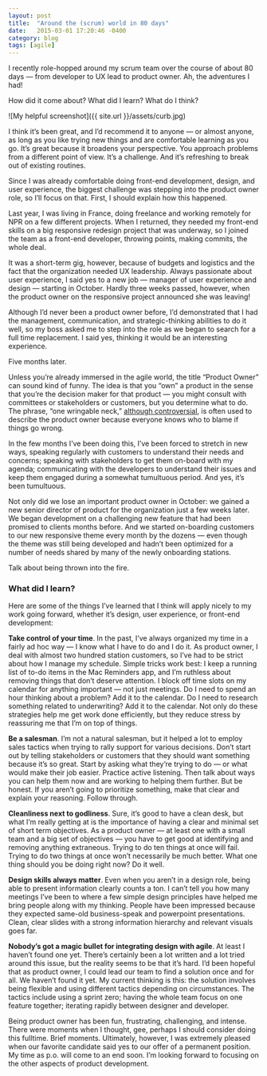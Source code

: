 ```yaml
---
layout: post
title:  "Around the (scrum) world in 80 days"
date:   2015-03-01 17:20:46 -0400
category: blog
tags: [agile]
---
```


I recently role-hopped around my scrum team over the course of about 80 days — from developer to UX lead to product owner. Ah, the adventures I had!

How did it come about? What did I learn? What do I think?

![My helpful screenshot]({{ site.url }}/assets/curb.jpg)

I think it’s been great, and I’d recommend it to anyone — or almost anyone, as long as you like trying new things and are comfortable learning as you go. It’s great because it broadens your perspective. You approach problems from a different point of view. It’s a challenge. And it’s refreshing to break out of existing routines.

Since I was already comfortable doing front-end development, design, and user experience, the biggest challenge was stepping into the product owner role, so I’ll focus on that. First, I should explain how this happened.

Last year, I was living in France, doing freelance and working remotely for NPR on a few different projects. When I returned, they needed my front-end skills on a big responsive redesign project that was underway, so I joined the team as a front-end developer, throwing points, making commits, the whole deal.

It was a short-term gig, however, because of budgets and logistics and the fact that the organization needed UX leadership. Always passionate about user experience, I said yes to a new job — manager of user experience and design — starting in October. Hardly three weeks passed, however, when the product owner on the responsive project announced she was leaving!

Although I’d never been a product owner before, I’d demonstrated that I had the management, communication, and strategic-thinking abilities to do it well, so my boss asked me to step into the role as we began to search for a full time replacement. I said yes, thinking it would be an interesting experience.

Five months later.

Unless you’re already immersed in the agile world, the title “Product Owner” can sound kind of funny. The idea is that you “own” a product in the sense that you’re the decision maker for that product — you might consult with committees or stakeholders or customers, but you determine what to do. The phrase, “one wringable neck,” [although controversial](https://seantscott.wordpress.com/2014/03/26/the-fallacy-of-the-single-wringable-neck/), is often used to describe the product owner because everyone knows who to blame if things go wrong.

In the few months I’ve been doing this, I’ve been forced to stretch in new ways, speaking regularly with customers to understand their needs and concerns; speaking with stakeholders to get them on-board with my agenda; communicating with the developers to understand their issues and keep them engaged during a somewhat tumultuous period. And yes, it’s been tumultuous.

Not only did we lose an important product owner in October: we gained a new senior director of product for the organization just a few weeks later. We began development on a challenging new feature that had been promised to clients months before. And we started on-boarding customers to our new responsive theme every month by the dozens — even though the theme was still being developed and hadn’t been optimized for a number of needs shared by many of the newly onboarding stations.

Talk about being thrown into the fire.

### What did I learn?

Here are some of the things I’ve learned that I think will apply nicely to my work going forward, whether it’s design, user experience, or front-end development:

**Take control of your time**. In the past, I’ve always organized my time in a fairly ad hoc way — I know what I have to do and I do it. As product owner, I deal with almost two hundred station customers, so I’ve had to be strict about how I manage my schedule. Simple tricks work best: I keep a running list of to-do items in the Mac Reminders app, and I’m ruthless about removing things that don’t deserve attention. I block off time slots on my calendar for anything important — not just meetings. Do I need to spend an hour thinking about a problem? Add it to the calendar. Do I need to research something related to underwriting? Add it to the calendar. Not only do these strategies help me get work done efficiently, but they reduce stress by reassuring me that I’m on top of things.

**Be a salesman**. I’m not a natural salesman, but it helped a lot to employ sales tactics when trying to rally support for various decisions. Don’t start out by telling stakeholders or customers that they should want something because it’s so great. Start by asking what they’re trying to do — or what would make their job easier. Practice active listening. Then talk about ways you can help them now and are working to helping them further. But be honest. If you aren’t going to prioritize something, make that clear and explain your reasoning. Follow through.

**Cleanliness next to godliness**. Sure, it’s good to have a clean desk, but what I’m really getting at is the importance of having a clear and minimal set of short term objectives. As a product owner — at least one with a small team and a big set of objectives — you have to get good at identifying and removing anything extraneous. Trying to do ten things at once will fail. Trying to do two things at once won’t necessarily be much better. What one thing should you be doing right now? Do it well.

**Design skills always matter**. Even when you aren’t in a design role, being able to present information clearly counts a ton. I can’t tell you how many meetings I’ve been to where a few simple design principles have helped me bring people along with my thinking. People have been impressed because they expected same-old business-speak and powerpoint presentations. Clean, clear slides with a strong information hierarchy and relevant visuals goes far.

**Nobody’s got a magic bullet for integrating design with agile**. At least I haven’t found one yet. There’s certainly been a lot written and a lot tried around this issue, but the reality seems to be that it’s hard. I’d been hopeful that as product owner, I could lead our team to find a solution once and for all. We haven’t found it yet. My current thinking is this: the solution involves being flexible and using different tactics depending on circumstances. The tactics include using a sprint zero; having the whole team focus on one feature together; iterating rapidly between designer and developer.

Being product owner has been fun, frustrating, challenging, and intense. There were moments when I thought, gee, perhaps I should consider doing this fulltime. Brief moments. Ultimately, however, I was extremely pleased when our favorite candidate said yes to our offer of a permanent position. My time as p.o. will come to an end soon. I’m looking forward to focusing on the other aspects of product development.